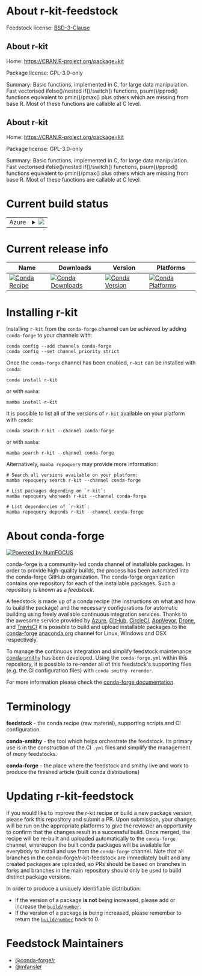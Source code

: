 About r-kit-feedstock
=====================

Feedstock license: [BSD-3-Clause](https://github.com/conda-forge/r-kit-feedstock/blob/main/LICENSE.txt)


About r-kit
-----------

Home: https://CRAN.R-project.org/package=kit

Package license: GPL-3.0-only

Summary: Basic functions, implemented in C, for large data manipulation. Fast vectorised ifelse()/nested if()/switch() functions, psum()/pprod() functions equivalent to pmin()/pmax() plus others which are missing from base R. Most of these functions are callable at C level.

About r-kit
-----------

Home: https://CRAN.R-project.org/package=kit

Package license: GPL-3.0-only

Summary: Basic functions, implemented in C, for large data manipulation. Fast vectorised ifelse()/nested if()/switch() functions, psum()/pprod() functions equivalent to pmin()/pmax() plus others which are missing from base R. Most of these functions are callable at C level.

Current build status
====================


<table>
    
  <tr>
    <td>Azure</td>
    <td>
      <details>
        <summary>
          <a href="https://dev.azure.com/conda-forge/feedstock-builds/_build/latest?definitionId=16235&branchName=main">
            <img src="https://dev.azure.com/conda-forge/feedstock-builds/_apis/build/status/r-kit-feedstock?branchName=main">
          </a>
        </summary>
        <table>
          <thead><tr><th>Variant</th><th>Status</th></tr></thead>
          <tbody><tr>
              <td>linux_64_r_base4.2</td>
              <td>
                <a href="https://dev.azure.com/conda-forge/feedstock-builds/_build/latest?definitionId=16235&branchName=main">
                  <img src="https://dev.azure.com/conda-forge/feedstock-builds/_apis/build/status/r-kit-feedstock?branchName=main&jobName=linux&configuration=linux%20linux_64_r_base4.2" alt="variant">
                </a>
              </td>
            </tr><tr>
              <td>linux_64_r_base4.3</td>
              <td>
                <a href="https://dev.azure.com/conda-forge/feedstock-builds/_build/latest?definitionId=16235&branchName=main">
                  <img src="https://dev.azure.com/conda-forge/feedstock-builds/_apis/build/status/r-kit-feedstock?branchName=main&jobName=linux&configuration=linux%20linux_64_r_base4.3" alt="variant">
                </a>
              </td>
            </tr><tr>
              <td>osx_64_r_base4.2</td>
              <td>
                <a href="https://dev.azure.com/conda-forge/feedstock-builds/_build/latest?definitionId=16235&branchName=main">
                  <img src="https://dev.azure.com/conda-forge/feedstock-builds/_apis/build/status/r-kit-feedstock?branchName=main&jobName=osx&configuration=osx%20osx_64_r_base4.2" alt="variant">
                </a>
              </td>
            </tr><tr>
              <td>osx_64_r_base4.3</td>
              <td>
                <a href="https://dev.azure.com/conda-forge/feedstock-builds/_build/latest?definitionId=16235&branchName=main">
                  <img src="https://dev.azure.com/conda-forge/feedstock-builds/_apis/build/status/r-kit-feedstock?branchName=main&jobName=osx&configuration=osx%20osx_64_r_base4.3" alt="variant">
                </a>
              </td>
            </tr><tr>
              <td>win_64</td>
              <td>
                <a href="https://dev.azure.com/conda-forge/feedstock-builds/_build/latest?definitionId=16235&branchName=main">
                  <img src="https://dev.azure.com/conda-forge/feedstock-builds/_apis/build/status/r-kit-feedstock?branchName=main&jobName=win&configuration=win%20win_64_" alt="variant">
                </a>
              </td>
            </tr>
          </tbody>
        </table>
      </details>
    </td>
  </tr>
</table>

Current release info
====================

| Name | Downloads | Version | Platforms |
| --- | --- | --- | --- |
| [![Conda Recipe](https://img.shields.io/badge/recipe-r--kit-green.svg)](https://anaconda.org/conda-forge/r-kit) | [![Conda Downloads](https://img.shields.io/conda/dn/conda-forge/r-kit.svg)](https://anaconda.org/conda-forge/r-kit) | [![Conda Version](https://img.shields.io/conda/vn/conda-forge/r-kit.svg)](https://anaconda.org/conda-forge/r-kit) | [![Conda Platforms](https://img.shields.io/conda/pn/conda-forge/r-kit.svg)](https://anaconda.org/conda-forge/r-kit) |

Installing r-kit
================

Installing `r-kit` from the `conda-forge` channel can be achieved by adding `conda-forge` to your channels with:

```
conda config --add channels conda-forge
conda config --set channel_priority strict
```

Once the `conda-forge` channel has been enabled, `r-kit` can be installed with `conda`:

```
conda install r-kit
```

or with `mamba`:

```
mamba install r-kit
```

It is possible to list all of the versions of `r-kit` available on your platform with `conda`:

```
conda search r-kit --channel conda-forge
```

or with `mamba`:

```
mamba search r-kit --channel conda-forge
```

Alternatively, `mamba repoquery` may provide more information:

```
# Search all versions available on your platform:
mamba repoquery search r-kit --channel conda-forge

# List packages depending on `r-kit`:
mamba repoquery whoneeds r-kit --channel conda-forge

# List dependencies of `r-kit`:
mamba repoquery depends r-kit --channel conda-forge
```


About conda-forge
=================

[![Powered by
NumFOCUS](https://img.shields.io/badge/powered%20by-NumFOCUS-orange.svg?style=flat&colorA=E1523D&colorB=007D8A)](https://numfocus.org)

conda-forge is a community-led conda channel of installable packages.
In order to provide high-quality builds, the process has been automated into the
conda-forge GitHub organization. The conda-forge organization contains one repository
for each of the installable packages. Such a repository is known as a *feedstock*.

A feedstock is made up of a conda recipe (the instructions on what and how to build
the package) and the necessary configurations for automatic building using freely
available continuous integration services. Thanks to the awesome service provided by
[Azure](https://azure.microsoft.com/en-us/services/devops/), [GitHub](https://github.com/),
[CircleCI](https://circleci.com/), [AppVeyor](https://www.appveyor.com/),
[Drone](https://cloud.drone.io/welcome), and [TravisCI](https://travis-ci.com/)
it is possible to build and upload installable packages to the
[conda-forge](https://anaconda.org/conda-forge) [anaconda.org](https://anaconda.org/)
channel for Linux, Windows and OSX respectively.

To manage the continuous integration and simplify feedstock maintenance
[conda-smithy](https://github.com/conda-forge/conda-smithy) has been developed.
Using the ``conda-forge.yml`` within this repository, it is possible to re-render all of
this feedstock's supporting files (e.g. the CI configuration files) with ``conda smithy rerender``.

For more information please check the [conda-forge documentation](https://conda-forge.org/docs/).

Terminology
===========

**feedstock** - the conda recipe (raw material), supporting scripts and CI configuration.

**conda-smithy** - the tool which helps orchestrate the feedstock.
                   Its primary use is in the construction of the CI ``.yml`` files
                   and simplify the management of *many* feedstocks.

**conda-forge** - the place where the feedstock and smithy live and work to
                  produce the finished article (built conda distributions)


Updating r-kit-feedstock
========================

If you would like to improve the r-kit recipe or build a new
package version, please fork this repository and submit a PR. Upon submission,
your changes will be run on the appropriate platforms to give the reviewer an
opportunity to confirm that the changes result in a successful build. Once
merged, the recipe will be re-built and uploaded automatically to the
`conda-forge` channel, whereupon the built conda packages will be available for
everybody to install and use from the `conda-forge` channel.
Note that all branches in the conda-forge/r-kit-feedstock are
immediately built and any created packages are uploaded, so PRs should be based
on branches in forks and branches in the main repository should only be used to
build distinct package versions.

In order to produce a uniquely identifiable distribution:
 * If the version of a package **is not** being increased, please add or increase
   the [``build/number``](https://docs.conda.io/projects/conda-build/en/latest/resources/define-metadata.html#build-number-and-string).
 * If the version of a package **is** being increased, please remember to return
   the [``build/number``](https://docs.conda.io/projects/conda-build/en/latest/resources/define-metadata.html#build-number-and-string)
   back to 0.

Feedstock Maintainers
=====================

* [@conda-forge/r](https://github.com/conda-forge/r/)
* [@mfansler](https://github.com/mfansler/)

